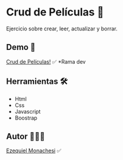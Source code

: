 # Crud de Películas 🔢

Ejercicio sobre crear, leer, actualizar y borrar.

## Demo 🔗

[Crud de Películas!](https://crudpelis.netlify.app/) ✅ 
*Rama dev

## Herramientas 🛠️

- Html
- Css
- Javascript
- Boostrap

## Autor 👨🏻‍💼

[Ezequiel Monachesi](https://www.linkedin.com/in/monachesi-cesar-ezequiel/) ✅
